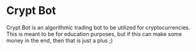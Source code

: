 # Crypt Bot
 Crypt Bot is an algorithmic trading bot to be utilized for cryptocurrencies. This is meant to be for education purposes, but if this can make some money in the end, then that is just a plus ;)